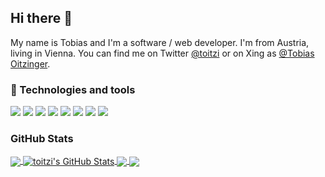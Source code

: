 ## Hi there 👋

My name is Tobias and I'm a software / web developer. I'm from Austria, living in Vienna. 
You can find me on Twitter [@toitzi](https://twitter.com/toitzi) or on Xing as [@Tobias Oitzinger](https://www.xing.com/profile/Tobias_Oitzinger).

### :toolbox: Technologies and tools

![](https://img.shields.io/badge/Editor-IntelliJ_IDEA-informational?style=flat&logo=intellij-idea&logoColor=white&color=8151a1)
![](https://img.shields.io/badge/OS-Linux-informational?style=flat&logo=linux&logoColor=white&color=edb212)
![](https://img.shields.io/badge/Code-JavaScript-informational?style=flat&logo=javascript&logoColor=white&color=f7df1c)
![](https://img.shields.io/badge/Code-PHP-informational?style=flat&logo=php&logoColor=white&color=8892be)
![](https://img.shields.io/badge/Shell-Bash-informational?style=flat&logo=gnu-bash&logoColor=white&color=lightgrey)
![](https://img.shields.io/badge/Tools-MariaDB-informational?style=flat&logo=mariadb&logoColor=white&color=b76f55)
![](https://img.shields.io/badge/Tools-PostgreSQL-informational?style=flat&logo=postgresql&logoColor=white&color=335a85)
![](https://img.shields.io/badge/Tools-Docker-informational?style=flat&logo=docker&logoColor=white&color=002c66)
### GitHub Stats

<a href="https://github.com/toitzi/toitzi">
  <img align="center" src="https://github-readme-stats.vercel.app/api/top-langs/?username=toitzi&title_color=ffffff&text_color=c9cacc&icon_color=2bbc8a&bg_color=1d1f21&langs_count=3" />
</a>
    <a href="https://github.com/toitzi/toitzi">
  <img align="center" src="https://github-readme-stats.vercel.app/api?username=toitzi&show_icons=true&line_height=27&count_private=true&title_color=ffffff&text_color=c9cacc&icon_color=2bbc8a&bg_color=1d1f21" alt="toitzi's GitHub Stats" />
</a>

<a href="https://github.com/koseven/koseven">
  <img align="center" src="https://github-readme-stats.vercel.app/api/pin/?username=koseven&repo=koseven&title_color=ffffff&text_color=c9cacc&icon_color=2bbc8a&bg_color=1d1f21" />
</a>

<a href="https://koseven.dev">
  <img align="center" src="https://github-readme-stats.vercel.app/api/pin/?username=koseven&repo=koseven.ga&title_color=ffffff&text_color=c9cacc&icon_color=2bbc8a&bg_color=1d1f21" />
</a>    

